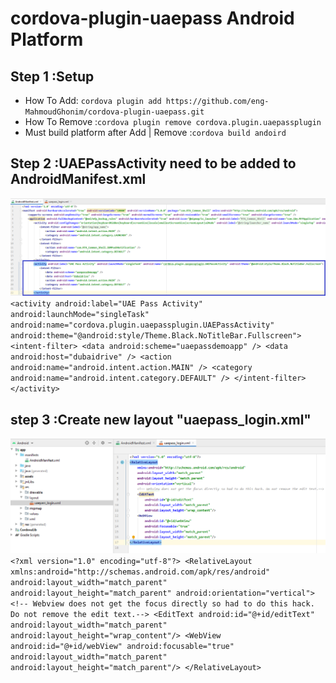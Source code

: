 # cordova-plugin-uaepass Android Platform


## Step 1 :Setup

* How To Add: `cordova plugin add https://github.com/eng-MahmoudGhonim/cordova-plugin-uaepass.git`
* How To Remove :`cordova plugin remove cordova.plugin.uaepassplugin`
* Must build platform after Add | Remove :`cordova build andoird`

## Step 2 :UAEPassActivity need to be added to AndroidManifest.xml
![](img/manifest.png)
 `<activity android:label="UAE Pass Activity" android:launchMode="singleTask" android:name="cordova.plugin.uaepassplugin.UAEPassActivity" android:theme="@android:style/Theme.Black.NoTitleBar.Fullscreen">
            <intent-filter>
                <data android:scheme="uaepassdemoapp" />
                <data android:host="dubaidrive" />
                <action android:name="android.intent.action.MAIN" />
                <category android:name="android.intent.category.DEFAULT" />
            </intent-filter>
</activity>`
## step 3 :Create new layout "uaepass_login.xml"
![](img/layout.png)
`<?xml version="1.0" encoding="utf-8"?>
<RelativeLayout
    xmlns:android="http://schemas.android.com/apk/res/android"
    android:layout_width="match_parent"
    android:layout_height="match_parent"
    android:orientation="vertical">
    <!-- Webview does not get the focus directly so had to do this hack. Do not remove the edit text.-->
    <EditText
        android:id="@+id/editText"
        android:layout_width="match_parent"
        android:layout_height="wrap_content"/>
    <WebView
        android:id="@+id/webView"
        android:focusable="true"
        android:layout_width="match_parent"
        android:layout_height="match_parent"/>
</RelativeLayout>`
